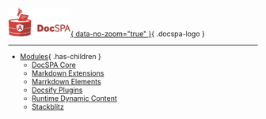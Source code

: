 [![DocSPA Logo](./assets/docspa-inline-125px.png){ data-no-zoom="true" }](/){ .docspa-logo }

<md-toc-search summary="SUMMARY"></md-toc-search>

---

<md-toc class="collapsible" path="/" max-depth="2" collapse-lists="false"></md-toc>
<md-toc class="collapsible" path="/quickstart" max-depth="2" collapse-lists="false"></md-toc>
<md-toc class="collapsible" path="/content" max-depth="2" collapse-lists="false"></md-toc>
<md-toc class="collapsible" path="/themes" max-depth="2" collapse-lists="false"></md-toc>
<md-toc class="collapsible" path="/features" max-depth="2" collapse-lists="false"></md-toc>

* [Modules](/modules){ .has-children }
  * [DocSPA Core](/modules#docspacoremodule)
  * [Markdown Extensions](/modules#markdownmodule)
  * [Marrkdown Elements](/modules#markdownelementsmodule)
  * [Docsify Plugins](/modules#docsifypluginsmodule)
  * [Runtime Dynamic Content](/modules#runtimecontentmodule)
  * [Stackblitz](/modules#docspastackblitzmodule)


